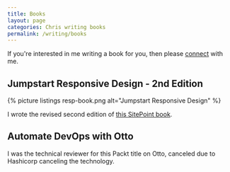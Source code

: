```yaml
---
title: Books
layout: page
categories: Chris writing books
permalink: /writing/books
---
```


If you're interested in me writing a book for you, then please [connect](/connect) with me.

## Jumpstart Responsive Design - 2nd Edition

{% picture listings resp-book.png alt="Jumpstart Responsive Design" %}

I wrote the revised second edition of [this SitePoint book](https://www.sitepoint.com/premium/books/jump-start-responsive-web-design-2nd-edition?aref=cward).

## Automate DevOps with Otto

I was the technical reviewer for this Packt title on Otto, canceled due to Hashicorp canceling the technology.
